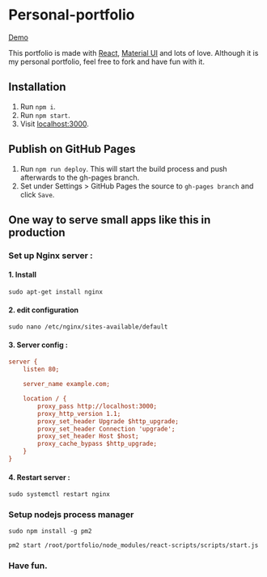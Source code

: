 # Personal-portfolio

[Demo](http://vps497588.ovh.net)

This portfolio is made with [React](https://github.com/facebook/react), [Material UI](https://github.com/callemall/material-ui) and lots of love.
Although it is my personal portfolio, feel free to fork and have fun with it.

## Installation

 1. Run `npm i`.
 2. Run `npm start`.
 3. Visit [localhost:3000](http://localhost:3000).
 
 ## Publish on GitHub Pages

1. Run `npm run deploy`. This will start the build process and push afterwards to the gh-pages branch.
2. Set under Settings > GitHub Pages the source to `gh-pages branch` and click `Save`.


## One way to serve small apps like this in production

### Set up Nginx server : 

#### 1. Install

`sudo apt-get install nginx`

#### 2. edit configuration

`sudo nano /etc/nginx/sites-available/default`

#### 3. Server config :

```ini
server {
    listen 80;

    server_name example.com;

    location / {
        proxy_pass http://localhost:3000;
        proxy_http_version 1.1;
        proxy_set_header Upgrade $http_upgrade;
        proxy_set_header Connection 'upgrade';
        proxy_set_header Host $host;
        proxy_cache_bypass $http_upgrade;
    }
}
```

#### 4. Restart server :

```
sudo systemctl restart nginx
```

### Setup nodejs process manager

```
sudo npm install -g pm2
```

```
pm2 start /root/portfolio/node_modules/react-scripts/scripts/start.js
```

### Have fun.
